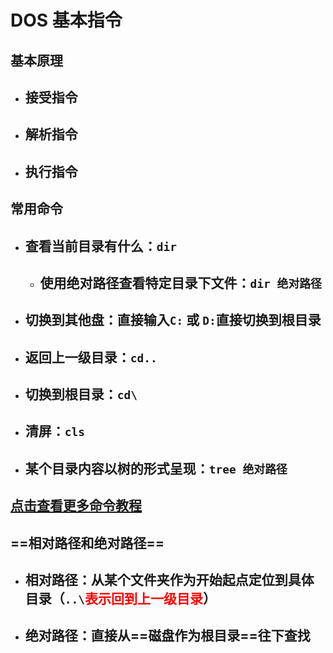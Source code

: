 # DOS 基本指令

## 基本原理

- ## 接受指令
- ## 解析指令
- ## 执行指令

## 常用命令

- ## 查看当前目录有什么：`dir`
  - ## 使用绝对路径查看特定目录下文件：`dir 绝对路径`
- ## 切换到其他盘：直接输入`C:` 或 `D:`直接切换到根目录
- ## 返回上一级目录：`cd..`
- ## 切换到根目录：`cd\`
- ## 清屏：`cls`
- ## 某个目录内容以树的形式呈现：`tree 绝对路径`

## [点击查看更多命令教程](https://blog.csdn.net/m0_51779342/article/details/116711762?ops_request_misc=%257B%2522request%255Fid%2522%253A%2522ada0962d4f1f92ddcdb99f0d7d63dea7%2522%252C%2522scm%2522%253A%252220140713.130102334..%2522%257D&request_id=ada0962d4f1f92ddcdb99f0d7d63dea7&biz_id=0&utm_medium=distribute.pc_search_result.none-task-blog-2~all~top_positive~default-1-116711762-null-null.142^v102^control&utm_term=dos%E5%91%BD%E4%BB%A4&spm=1018.2226.3001.4187)

## ==相对路径和绝对路径==

- ## 相对路径：从某个文件夹作为开始起点定位到具体目录（`..\`<span style="color:red">表示回到上一级目录</span>）
- ## 绝对路径：直接从==磁盘作为根目录==往下查找
